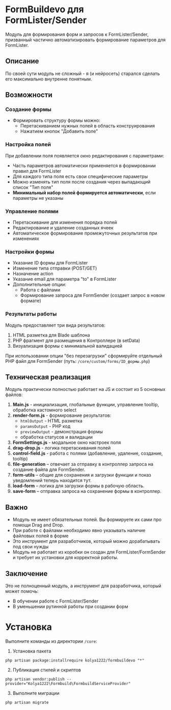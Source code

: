 # FormBuildevo для FormLister/Sender

Модуль для формирования форм и запросов к FormLister/Sender, призванный частично автоматизировать формирование параметров для FormLister.

## Описание

По своей сути модуль не сложный - я (и нейросеть) старался сделать его максимально внутренне понятным.

## Возможности

### Создание формы
- Формировать структуру формы можно:
  - Перетаскиванием нужных полей в область конструирования
  - Нажатием кнопок "Добавить поле"

### Настройка полей
При добавлении поля появляется окно редактирования с параметрами:
- Часть параметров автоматически применяется в формировании правил для FormLister
- Для каждого типа поля есть свои специфические параметры
- Можно изменять тип поля после создания через выпадающий список "Тип поля"
- **Минимальный набор полей формируется автоматически**, если параметры не указаны

### Управление полями
- Перетаскивание для изменения порядка полей
- Редактирование и удаление созданных ячеек
- Автоматическое формирование промежуточных результатов при изменениях

### Настройки формы
- Указание ID формы для FormLister
- Изменение типа отправки (POST/GET)
- Назначение action
- Указание email для параметра "to" в FormLister
- Дополнительные опции:
  - Работа с файлами
  - Формирование запроса для FormSender (создает запрос в новом формате)

### Результаты работы
Модуль предоставляет три вида результатов:
1. HTML разметка для Blade шаблона
2. PHP фрагмент для размещения в Контроллере (в setData)
3. Визуализация формы с минимальной валидацией

При использовании опции "без перезагрузки" cформируйте отдельный PHP файл для FormSender (путь: `/core/custom/forms/ID_формы.php`)

## Техническая реализация

Модуль практически полностью работает на JS и состоит из 5 основных файлов:

1. **Main.js** - инициализация, глобальные функции, управление tooltip, обработка кастомного select
2. **render-form.js** - формирование результатов:
   - `htmlOutput` - HTML разметка
   - `paramsOutput` - PHP код
   - `previewOutput` - демонстрация формы
   - обработка статусов и валидации
3. **FormSettings.js** - модальное окно настроек поля
4. **drag-drop.js** - логика перетаскивания полей
5. **control-field.js** - работа с полями (добавление, удаление, создание, tooltip)
6. **file-generation** – отвечает за отправку в контроллер запроса на создание файла для FormSender.
7. **form-utils** – общие для сохранения и загрузки функции и показ уведомлений теперь находится тут.
8. **load-form** – логика для загрузки формы в рабочую область.
9. **save-form** – отправка запроса на сохранение формы в контроллер.

## Важно

- Модуль не имеет обязательных полей. Вы формируете их сами про помощи Drag and Drop.
- При работе с файлами необходимо явно указывать наличие файловых полей в форме
- Это инструмент для разработчиков, который можно дорабатывать под свои нужды
- Модуль не работает из коробки он создан для FormLister/FormSender и требует их установки для корректной работы.

## Заключение

Это не полноценный модуль, а инструмент для разработчика, который может помочь:
- В обучении работе с FormLister/Sender
- В уменьшении рутинной работы при создании форм

# Установка
Выполните команды из директории `/core`:
1. Установка пакета
```
php artisan package:installrequire kolya1222/formbuildevo "*"
```
2. Публикация стилей и скриптов
```
php artisan vendor:publish --provider="Kolya1222\Formbuild\FormbuildServiceProvider"
```
3. Выполните миграции
```
php artisan migrate
```
